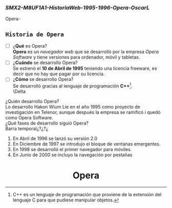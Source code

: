 ### **_SMX2-M8UF1A1-HistoriaWeb-1995-1996-Opera-OscarL_**
<div class=text-centre>  
  Opera··
</div>

## `Historia de Opera`   
- [ ] ¿**Qué** es Opera?  
**Opera** es un *navegador web* que se desarrolló por la empresa *Opera Software* y tiene versiones para ordenador, móvil y tabletas.  
- [ ] ¿**Cuándo** se desarrollo Opera?  
Se estrenó el **10 de Abril de 1995** teniendo una licencia freeware, es decir que no hay que pagar por su licencia.  
- [ ] ¿**Cómo** se desarrollo Opera?  
Se desarrolló gracias al lenguaje de programación **C++**[^1].  
\Delta

¿Quién desarrollo Opera?  
Lo desarrollo Hakon Wium Lie en el año 1995 como proyecto de investigación en Telenor, aunque después la empresa se ramificó i quedó como Opera Software.  
¿Qué fases de desarrollo siguió Opera?  
Barra temporal¿?¿?¿
1.  En Abril de 1996 se lanzó su versión 2.0  
2.  En Diciembre de 1997 se introdujo el bloque de ventanas emergentes.  
3.  En 1998 se desarrolló el primer navegador para móviles.  
4.  En Junio de 2000 se incluyo la navegación por pestañas  

[^1]: C++ es un lenguaje de programación que proviene de la extensión del lenguaje C para que pudiese manipular objetos.


<center> <h1>Opera</h1> </center>
